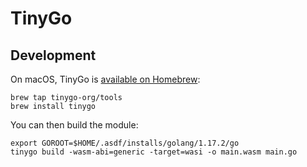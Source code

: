 # TinyGo

## Development

On macOS, TinyGo is [available on Homebrew](https://github.com/tinygo-org/homebrew-tools):

```
brew tap tinygo-org/tools
brew install tinygo
```

You can then build the module:

```
export GOROOT=$HOME/.asdf/installs/golang/1.17.2/go
tinygo build -wasm-abi=generic -target=wasi -o main.wasm main.go
```
